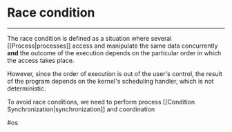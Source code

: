 # Race condition
---
The race condition is defined as a situation where several [[Process|processes]] access and manipulate the same data concurrently **and** the outcome of the execution depends on the particular order in which the access takes place. 

However, since the order of execution is out of the user's control, the result of the program depends on the kernel's scheduling handler, which is not deterministic. 

To avoid race conditions, we need to perform process [[Condition Synchronization|synchronization]] and coordination


#os